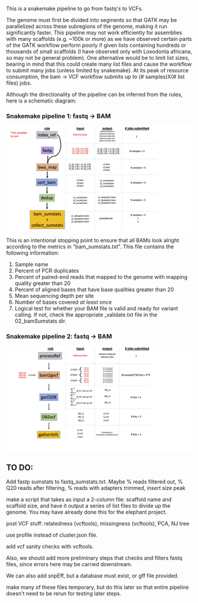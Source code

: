This is a snakemake pipeline to go from fastq's to VCFs.

The genome must first be divided into segments so that GATK may be parallelized across these subregions of the genome, making it run significantly faster. This pipeline may not work efficiently for assemblies with many scaffolds (e.g. ~100k or more) as we have observed certain parts of the GATK workflow perform poorly if given lists containing hundreds or thousands of small scaffolds (I have observed only with Loxodonta africana, so may not be general problem). One alternative would be to limit list sizes, bearing in mind that this could create many list files and cause the workflow to submit many jobs (unless limited by snakemake). At its peak of resource consumption, the bam -> VCF workflow submits up to (# samples)X(# list files) jobs.


Although the directionality of the pipeline can be inferred from the rules, here is a schematic diagram:

### Snakemake pipeline 1: fastq -> BAM

![](docs/workflowScheme_fastq2bam.png)

This is an intentional stopping point to ensure that all BAMs look alright according to the metrics in "bam_sumstats.txt". This file contains the following information:
1. Sample name
2. Percent of PCR duplicates
3. Percent of paired-end reads that mapped to the genome with mapping quality greater than 20
4. Percent of aligned bases that have base qualities greater than 20
5. Mean sequencing depth per site
6. Number of bases covered *at least* once
7. Logical test for whether your BAM file is valid and ready for variant calling. If not, check the appropriate _validate.txt file in the 02_bamSumstats dir.

### Snakemake pipeline 2: fastq -> BAM

![](docs/workflowScheme_bam2vcf.png)



## TO DO:

Add fastp sumstats to fastq_sumstats.txt. Maybe % reads filtered out, % Q20 reads after filtering, % reads with adapters trimmed, insert size peak

make a script that takes as input a 2-column file: scaffold name and scaffold size, and have it output a series of list files to divide up the genome. You may have already done this for the elephant project.

post VCF stuff: relatedness (vcftools), missingness (vcftools), PCA, NJ tree

use profile instead of cluster.json file.

add vcf sanity checks with vcftools.

Also, we should add more preliminary steps that checks and filters fastq files, since errors here may be carried downstream.

We can also add snpEff, but a database must exist, or gff file provided.

make many of these files temporary, but do this later so that entire pipeline doesn't need to be rerun for testing later steps.
